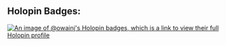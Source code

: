 <!--
**OwainJ/OwainJ** is a ✨ _special_ ✨ repository because its `README.md` (this file) appears on your GitHub profile.

Here are some ideas to get you started:

- 🔭 I’m currently working on ...
- 🌱 I’m currently learning ...
- 👯 I’m looking to collaborate on ...
- 🤔 I’m looking for help with ...
- 💬 Ask me about ...
- 📫 How to reach me: ...
- 😄 Pronouns: ...
- ⚡ Fun fact: ...
-->


## Holopin Badges:
[![An image of @owainj's Holopin badges, which is a link to view their full Holopin profile](https://holopin.me/owainj)](https://holopin.io/@owainj)

